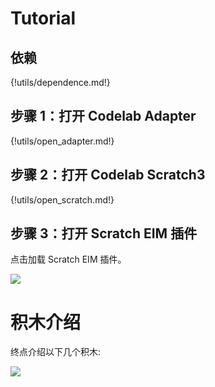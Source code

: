# Tutorial

## 依赖

{!utils/dependence.md!}

## 步骤 1：打开 Codelab Adapter

{!utils/open_adapter.md!}

## 步骤 2：打开 Codelab Scratch3

{!utils/open_scratch.md!}

## 步骤 3：打开 Scratch EIM 插件

点击加载 Scratch EIM 插件。

![](/img/a7f63b959d2c44d8176c313dd9e2cab7.png)

# 积木介绍
终点介绍以下几个积木:

![](/img/5ddb038f775e24a152ac6d6741acf497-note.png)